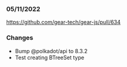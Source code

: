 ### 05/11/2022

https://github.com/gear-tech/gear-js/pull/634

### Changes

- Bump @polkadot/api to 8.3.2
- Test creating BTreeSet type
